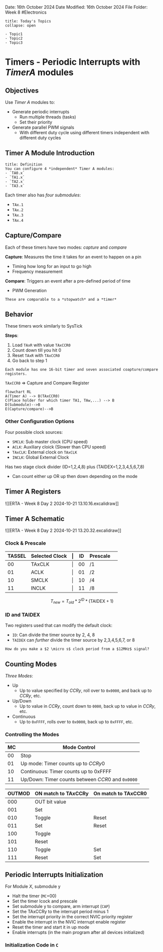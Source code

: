 Date: 16th October 2024
Date Modified: 16th October 2024
File Folder: Week 8
#Electronics

```ad-abstract
title: Today's Topics
collapse: open

- Topic1
- Topic2
- Topic3

```

# Timers - Periodic Interrupts with $Timer A$ modules

## Objectives

Use *Timer A* modules to:
- Generate periodic interrupts
	- Run multiple threads (tasks)
	- Set their priority
- Generate parallel PWM signals
	- With different duty cycle using different timers independent with different duty cycles

## Timer A Module Introduction

```ad-summary
title: Definition
You can configure 4 *independent* Timer A modules:
- `TA0.x`
- `TA1.x`
- `TA2.x`
- `TA3.x`
```

Each timer also has *four submodules*:
- `TAx.1`
- `TAx.2`
- `TAx.3`
- `TAx.4`

## Capture/Compare

Each of these timers have two modes: *capture* and *compare*

**Capture**: Measures the time it takes for an event to happen on a pin
- Timing how long for an input to go high
- Frequency measurement

**Compare**: Triggers an event after a pre-defined period of time
- PWM Generation

```ad-example
These are comparable to a *stopwatch* and a *timer*
```

## Behavior

These timers work similarly to SysTick

**Steps**:
1. Load `TAxR` with value `TAxCCR0`
2. Count down till you hit 0
3. Reset `TAxR` with `TAxCCR0`
4. Go back to step 1

```ad-note
Each module has one 16-bit timer and seven associated coapture/compare registers.
```

`TAxCCR0` $\Rightarrow$ Capture and Compare Register

```mermaid
flowchart RL
A(Timer A) --> B(TAxCCR0)
C(Place holder for which timer TA1, TAw,...) --> B
D(Submodule)-->B
E(Capture/compare)-->B
```
### Other Configuration Options

Four possible clock sources:
- `SMCLK`: Sub master clock (CPU speed)
- `ACLK`: Auxiliary cloick (Slower than CPU speed)
- `TAxCLK`: External clock on `TAxCLK`
- `INCLK`: Global External Clock

Has two stage clock divider (ID=1,2,4,8) plus (TAIDEX=1,2,3,4,5,6,7,8)
- Can count either up OR up then down depending on the mode

## Timer A Registers

![[ERTA - Week 8 Day 2 2024-10-21 13.10.16.excalidraw]]

## Timer A Schematic

![[ERTA - Week 8 Day 2 2024-10-21 13.20.32.excalidraw]]

### Clock & Prescale

| TASSEL | Selected Clock | \|  | ID  | Prescale |     |
| ------ | -------------- | --- | --- | -------- | --- |
| 00     | TAxCLK         | \|  | 00  | /1       |     |
| 01     | ACLK           | \|  | 01  | /2       |     |
| 10     | SMCLK<br>      | \|  | 10  | /4       |     |
| 11     | INCLK          | \|  | 11  | /8       |     |

$$T_{new} = T_{old}*2^{ID}*(\mbox{TAIDEX}+1)$$

### ID and TAIDEX

Two registers used that can modify the default clock:
- `ID`: Can divide the timer source by 2, 4, 8
- `TAIDEX` can *further* divide the timer source by 2,3,4,5,6,7, or 8

```ad-example
How do you make a $2 \micro s$ clock period from a $12MHz$ signal?
```



## Counting Modes

*Three Modes*:
- Up
	-  Up to value specified by $CCRy$, roll over to `0x0000`, and back up to $CCRy$, etc.
- Up/Down
	- Up to value in $CCRy$, count down to `0000`, back up to value in $CCRy$, etc.
- Continuous
	- Up to `0xFFFF`, rolls over to `0x0000`, back up to `0xFFFF`, etc.

### Controlling the Modes

| MC  | Mode Control                                      |
| --- | ------------------------------------------------- |
| 00  | Stop                                              |
| 01  | Up mode: Timer counts up to $CCRy0$               |
| 10  | Continuous: Timer counts up to 0xFFFF             |
| 11  | Up/Down: Timer counts between $CCR0$ and `0x0000` |

| OUTMOD | ON match to TAxCCRy | On match to TAxCCR0 |
| ------ | ------------------- | ------------------- |
| 000    | OUT bit value       |                     |
| 001    | Set                 |                     |
| 010    | Toggle              | Reset               |
| 011    | Set                 | Reset               |
| 100    | Toggle              |                     |
| 101    | Reset               |                     |
| 110    | Toggle              | Set                 |
| 111    | Reset               | Set                 |
## Periodic Interrupts Initialization

For Module $X$, submodule y
- Halt the timer (`MC`=00)
- Set the timer lcock and prescale
- Set submodule y to compare, arm interrupt (`CAP`)
- Set the TAxCCRy to the interrupt period minus 1
- Set the interrupt priority in the correct NVIC priority register
- Enable the interrupt in the NVIC interrupt enable register
- Reset the timer and start it in up mode
- Enable interrupts (in the main program after all devices initialized)

### Initialization Code in `C`

